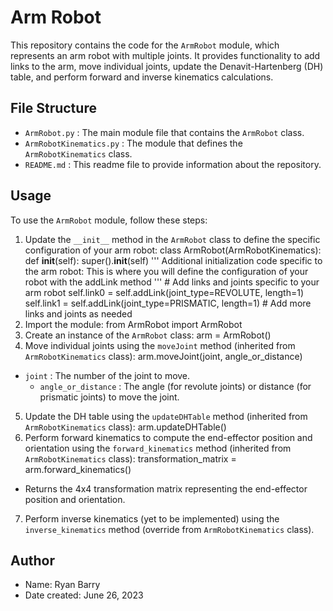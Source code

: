 # Arm Robot

This repository contains the code for the  `ArmRobot`  module, which represents an arm robot with multiple joints. It provides functionality to add links to the arm, move individual joints, update the Denavit-Hartenberg (DH) table, and perform forward and inverse kinematics calculations.

## File Structure

-  `ArmRobot.py` : The main module file that contains the  `ArmRobot`  class.
-  `ArmRobotKinematics.py` : The module that defines the  `ArmRobotKinematics`  class.
-  `README.md` : This readme file to provide information about the repository.

## Usage

To use the  `ArmRobot`  module, follow these steps:

1. Update the  `__init__`  method in the  `ArmRobot`  class to define the specific configuration of your arm robot:
class ArmRobot(ArmRobotKinematics):
       def __init__(self):
           super().__init__(self)
           '''
           Additional initialization code specific to the arm robot:
           This is where you will define the configuration of your robot with the addLink method
           '''
           # Add links and joints specific to your arm robot
           self.link0 = self.addLink(joint_type=REVOLUTE, length=1)
           self.link1 = self.addLink(joint_type=PRISMATIC, length=1)
           # Add more links and joints as needed
2. Import the module:
from ArmRobot import ArmRobot
3. Create an instance of the  `ArmRobot`  class:
arm = ArmRobot()
4. Move individual joints using the  `moveJoint`  method (inherited from  `ArmRobotKinematics`  class):
arm.moveJoint(joint, angle_or_distance)
-  `joint` : The number of the joint to move.
   -  `angle_or_distance` : The angle (for revolute joints) or distance (for prismatic joints) to move the joint.

5. Update the DH table using the  `updateDHTable`  method (inherited from  `ArmRobotKinematics`  class):
arm.updateDHTable()
6. Perform forward kinematics to compute the end-effector position and orientation using the  `forward_kinematics`  method (inherited from  `ArmRobotKinematics`  class):
transformation_matrix = arm.forward_kinematics()
- Returns the 4x4 transformation matrix representing the end-effector position and orientation.

7. Perform inverse kinematics (yet to be implemented) using the  `inverse_kinematics`  method (override from  `ArmRobotKinematics`  class).

## Author

- Name: Ryan Barry
- Date created: June 26, 2023
